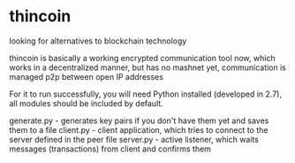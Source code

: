 # thincoin
looking for alternatives to blockchain technology

thincoin is basically a working encrypted communication tool now, which works in a decentralized manner, but has no mashnet yet, communication is managed p2p between open IP addresses

For it to run successfully, you will need Python installed (developed in 2.7), all modules should be included by default.

generate.py - generates key pairs if you don't have them yet and saves them to a file
client.py - client application, which tries to connect to the server defined in the peer file
server.py - active listener, which waits messages (transactions) from client and confirms them

